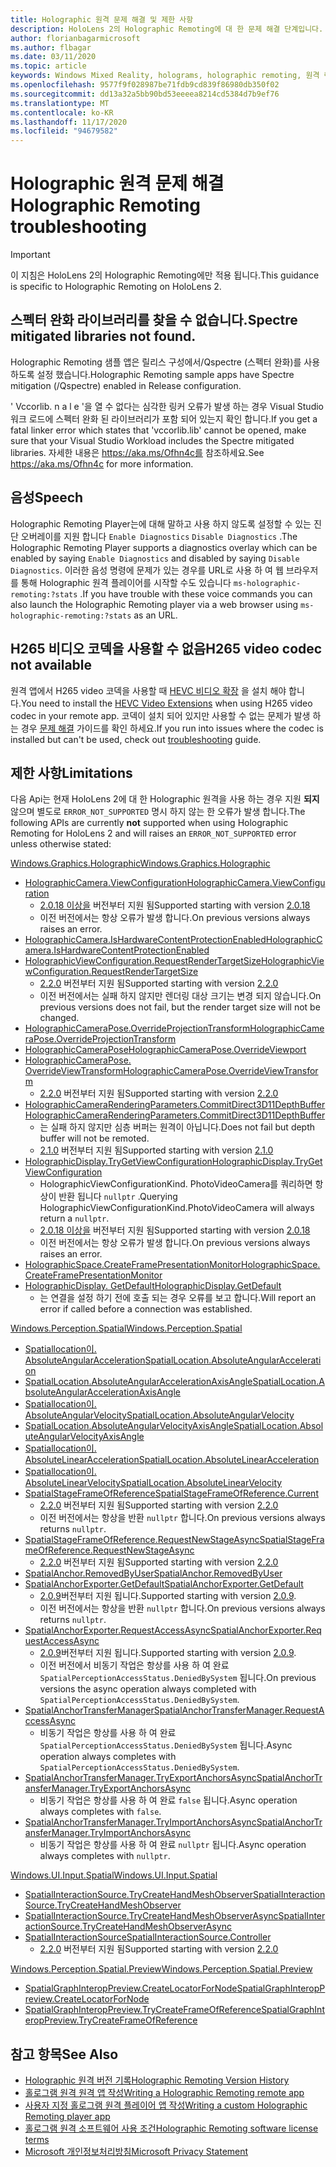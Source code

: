 ```yaml
---
title: Holographic 원격 문제 해결 및 제한 사항
description: HoloLens 2의 Holographic Remoting에 대 한 문제 해결 단계입니다.
author: florianbagarmicrosoft
ms.author: flbagar
ms.date: 03/11/2020
ms.topic: article
keywords: Windows Mixed Reality, holograms, holographic remoting, 원격 렌더링, 네트워크 렌더링, HoloLens, 원격 holograms, 문제 해결, 도움말, 혼합 현실 헤드셋, windows Mixed reality 헤드셋, 가상 현실 헤드셋
ms.openlocfilehash: 9577f9f028987be71fdb9cd839f86980db350f02
ms.sourcegitcommit: dd13a32a5bb90bd53eeeea8214cd5384d7b9ef76
ms.translationtype: MT
ms.contentlocale: ko-KR
ms.lasthandoff: 11/17/2020
ms.locfileid: "94679582"
---
```

# <a name="holographic-remoting-troubleshooting"></a><span data-ttu-id="8b017-104">Holographic 원격 문제 해결</span><span class="sxs-lookup"><span data-stu-id="8b017-104">Holographic Remoting troubleshooting</span></span>

> [!IMPORTANT]
> <span data-ttu-id="8b017-105">이 지침은 HoloLens 2의 Holographic Remoting에만 적용 됩니다.</span><span class="sxs-lookup"><span data-stu-id="8b017-105">This guidance is specific to Holographic Remoting on HoloLens 2.</span></span>

## <a name="spectre-mitigated-libraries-not-found"></a><span data-ttu-id="8b017-106">스펙터 완화 라이브러리를 찾을 수 없습니다.</span><span class="sxs-lookup"><span data-stu-id="8b017-106">Spectre mitigated libraries not found.</span></span>

<span data-ttu-id="8b017-107">Holographic Remoting 샘플 앱은 릴리스 구성에서/Qspectre (스펙터 완화)를 사용 하도록 설정 했습니다.</span><span class="sxs-lookup"><span data-stu-id="8b017-107">Holographic Remoting sample apps have Spectre mitigation (/Qspectre) enabled in Release configuration.</span></span>

<span data-ttu-id="8b017-108">' Vccorlib. n a l e '을 열 수 없다는 심각한 링커 오류가 발생 하는 경우 Visual Studio 워크 로드에 스펙터 완화 된 라이브러리가 포함 되어 있는지 확인 합니다.</span><span class="sxs-lookup"><span data-stu-id="8b017-108">If you get a fatal linker error which states that 'vccorlib.lib' cannot be opened, make sure that your Visual Studio Workload includes the Spectre mitigated libraries.</span></span> <span data-ttu-id="8b017-109">자세한 내용은 https://aka.ms/Ofhn4c를 참조하세요.</span><span class="sxs-lookup"><span data-stu-id="8b017-109">See https://aka.ms/Ofhn4c for more information.</span></span>

## <a name="speech"></a><span data-ttu-id="8b017-110">음성</span><span class="sxs-lookup"><span data-stu-id="8b017-110">Speech</span></span>

<span data-ttu-id="8b017-111">Holographic Remoting Player는에 대해 말하고 사용 하지 않도록 설정할 수 있는 진단 오버레이를 지원 합니다 ```Enable Diagnostics``` ```Disable Diagnostics``` .</span><span class="sxs-lookup"><span data-stu-id="8b017-111">The Holographic Remoting Player supports a diagnostics overlay which can be enabled by saying ```Enable Diagnostics``` and disabled by saying ```Disable Diagnostics```.</span></span> <span data-ttu-id="8b017-112">이러한 음성 명령에 문제가 있는 경우를 URL로 사용 하 여 웹 브라우저를 통해 Holographic 원격 플레이어를 시작할 수도 있습니다 ```ms-holographic-remoting:?stats``` .</span><span class="sxs-lookup"><span data-stu-id="8b017-112">If you have trouble with these voice commands you can also launch the Holographic Remoting player via a web browser using ```ms-holographic-remoting:?stats``` as an URL.</span></span>

## <a name="h265-video-codec-not-available"></a><span data-ttu-id="8b017-113">H265 비디오 코덱을 사용할 수 없음</span><span class="sxs-lookup"><span data-stu-id="8b017-113">H265 video codec not available</span></span>

<span data-ttu-id="8b017-114">원격 앱에서 H265 video 코덱을 사용할 때 [HEVC 비디오 확장](https://www.microsoft.com/p/hevc-video-extensions/9nmzlz57r3t7) 을 설치 해야 합니다.</span><span class="sxs-lookup"><span data-stu-id="8b017-114">You need to install the [HEVC Video Extensions](https://www.microsoft.com/p/hevc-video-extensions/9nmzlz57r3t7) when using H265 video codec in your remote app.</span></span> <span data-ttu-id="8b017-115">코덱이 설치 되어 있지만 사용할 수 없는 문제가 발생 하는 경우 [문제 해결](https://docs.microsoft.com/azure/remote-rendering/resources/troubleshoot#h265-codec-not-available) 가이드를 확인 하세요.</span><span class="sxs-lookup"><span data-stu-id="8b017-115">If you run into issues where the codec is installed but can't be used, check out [troubleshooting](https://docs.microsoft.com/azure/remote-rendering/resources/troubleshoot#h265-codec-not-available) guide.</span></span>

## <a name="limitations"></a><span data-ttu-id="8b017-116">제한 사항</span><span class="sxs-lookup"><span data-stu-id="8b017-116">Limitations</span></span>

<span data-ttu-id="8b017-117">다음 Api는 현재 HoloLens 2에 대 한 Holographic 원격을 사용 하는 경우 지원 **되지** 않으며 별도로 ```ERROR_NOT_SUPPORTED``` 명시 하지 않는 한 오류가 발생 합니다.</span><span class="sxs-lookup"><span data-stu-id="8b017-117">The following APIs are currently **not** supported when using Holographic Remoting for HoloLens 2 and will raises an ```ERROR_NOT_SUPPORTED``` error unless otherwise stated:</span></span>

[<span data-ttu-id="8b017-118">Windows.Graphics.Holographic</span><span class="sxs-lookup"><span data-stu-id="8b017-118">Windows.Graphics.Holographic</span></span>](https://docs.microsoft.com/uwp/api/windows.graphics.holographic)

* [<span data-ttu-id="8b017-119">HolographicCamera.ViewConfiguration</span><span class="sxs-lookup"><span data-stu-id="8b017-119">HolographicCamera.ViewConfiguration</span></span>](https://docs.microsoft.com/uwp/api/windows.graphics.holographic.holographiccamera.viewconfiguration)
  - <span data-ttu-id="8b017-120">[2.0.18 이상을](holographic-remoting-version-history.md#v2.0.18) 버전부터 지원 됨</span><span class="sxs-lookup"><span data-stu-id="8b017-120">Supported starting with version [2.0.18](holographic-remoting-version-history.md#v2.0.18)</span></span>
  - <span data-ttu-id="8b017-121">이전 버전에서는 항상 오류가 발생 합니다.</span><span class="sxs-lookup"><span data-stu-id="8b017-121">On previous versions always raises an error.</span></span>
* [<span data-ttu-id="8b017-122">HolographicCamera.IsHardwareContentProtectionEnabled</span><span class="sxs-lookup"><span data-stu-id="8b017-122">HolographicCamera.IsHardwareContentProtectionEnabled</span></span>](https://docs.microsoft.com/uwp/api/windows.graphics.holographic.holographiccamera.ishardwarecontentprotectionenabled#Windows_Graphics_Holographic_HolographicCamera_IsHardwareContentProtectionEnabled)
* [<span data-ttu-id="8b017-123">HolographicViewConfiguration.RequestRenderTargetSize</span><span class="sxs-lookup"><span data-stu-id="8b017-123">HolographicViewConfiguration.RequestRenderTargetSize</span></span>](https://docs.microsoft.com/uwp/api/windows.graphics.holographic.holographicviewconfiguration.requestrendertargetsize#Windows_Graphics_Holographic_HolographicViewConfiguration_RequestRenderTargetSize_Windows_Foundation_Size_)
  - <span data-ttu-id="8b017-124">[2.2.0](holographic-remoting-version-history.md#v2.2.0) 버전부터 지원 됨</span><span class="sxs-lookup"><span data-stu-id="8b017-124">Supported starting with version [2.2.0](holographic-remoting-version-history.md#v2.2.0)</span></span>
  - <span data-ttu-id="8b017-125">이전 버전에서는 실패 하지 않지만 렌더링 대상 크기는 변경 되지 않습니다.</span><span class="sxs-lookup"><span data-stu-id="8b017-125">On previous versions does not fail, but the render target size will not be changed.</span></span>
* [<span data-ttu-id="8b017-126">HolographicCameraPose.OverrideProjectionTransform</span><span class="sxs-lookup"><span data-stu-id="8b017-126">HolographicCameraPose.OverrideProjectionTransform</span></span>](https://docs.microsoft.com/uwp/api/windows.graphics.holographic.holographiccamerapose.overrideprojectiontransform)
* [<span data-ttu-id="8b017-127">HolographicCameraPose</span><span class="sxs-lookup"><span data-stu-id="8b017-127">HolographicCameraPose.OverrideViewport</span></span>](https://docs.microsoft.com/uwp/api/windows.graphics.holographic.holographiccamerapose.overrideviewport)
* [<span data-ttu-id="8b017-128">HolographicCameraPose. OverrideViewTransform</span><span class="sxs-lookup"><span data-stu-id="8b017-128">HolographicCameraPose.OverrideViewTransform</span></span>](https://docs.microsoft.com/uwp/api/windows.graphics.holographic.holographiccamerapose.overrideviewtransform)
  - <span data-ttu-id="8b017-129">[2.2.0](holographic-remoting-version-history.md#v2.2.0) 버전부터 지원 됨</span><span class="sxs-lookup"><span data-stu-id="8b017-129">Supported starting with version [2.2.0](holographic-remoting-version-history.md#v2.2.0)</span></span>
* [<span data-ttu-id="8b017-130">HolographicCameraRenderingParameters.CommitDirect3D11DepthBuffer</span><span class="sxs-lookup"><span data-stu-id="8b017-130">HolographicCameraRenderingParameters.CommitDirect3D11DepthBuffer</span></span>](https://docs.microsoft.com/uwp/api/windows.graphics.holographic.holographiccamerarenderingparameters.commitdirect3d11depthbuffer#Windows_Graphics_Holographic_HolographicCameraRenderingParameters_CommitDirect3D11DepthBuffer_Windows_Graphics_DirectX_Direct3D11_IDirect3DSurface_)
  - <span data-ttu-id="8b017-131">는 실패 하지 않지만 심층 버퍼는 원격이 아닙니다.</span><span class="sxs-lookup"><span data-stu-id="8b017-131">Does not fail but depth buffer will not be remoted.</span></span>
  - <span data-ttu-id="8b017-132">[2.1.0](holographic-remoting-version-history.md#v2.1.0) 버전부터 지원 됨</span><span class="sxs-lookup"><span data-stu-id="8b017-132">Supported starting with version [2.1.0](holographic-remoting-version-history.md#v2.1.0)</span></span>
* [<span data-ttu-id="8b017-133">HolographicDisplay.TryGetViewConfiguration</span><span class="sxs-lookup"><span data-stu-id="8b017-133">HolographicDisplay.TryGetViewConfiguration</span></span>](https://docs.microsoft.com/uwp/api/windows.graphics.holographic.holographicdisplay.trygetviewconfiguration)
  - <span data-ttu-id="8b017-134">HolographicViewConfigurationKind. PhotoVideoCamera를 쿼리하면 항상이 반환 됩니다 ```nullptr``` .</span><span class="sxs-lookup"><span data-stu-id="8b017-134">Querying HolographicViewConfigurationKind.PhotoVideoCamera will always return a ```nullptr```.</span></span>
  - <span data-ttu-id="8b017-135">[2.0.18 이상을](holographic-remoting-version-history.md#v2.0.18) 버전부터 지원 됨</span><span class="sxs-lookup"><span data-stu-id="8b017-135">Supported starting with version [2.0.18](holographic-remoting-version-history.md#v2.0.18)</span></span>
  - <span data-ttu-id="8b017-136">이전 버전에서는 항상 오류가 발생 합니다.</span><span class="sxs-lookup"><span data-stu-id="8b017-136">On previous versions always raises an error.</span></span>
* [<span data-ttu-id="8b017-137">HolographicSpace.CreateFramePresentationMonitor</span><span class="sxs-lookup"><span data-stu-id="8b017-137">HolographicSpace.CreateFramePresentationMonitor</span></span>](https://docs.microsoft.com/uwp/api/windows.graphics.holographic.holographicspace.createframepresentationmonitor)
* [<span data-ttu-id="8b017-138">HolographicDisplay. GetDefault</span><span class="sxs-lookup"><span data-stu-id="8b017-138">HolographicDisplay.GetDefault</span></span>](https://docs.microsoft.com/uwp/api/windows.graphics.holographic.holographicdisplay.getdefault#Windows_Graphics_Holographic_HolographicDisplay_GetDefault)
  - <span data-ttu-id="8b017-139">는 연결을 설정 하기 전에 호출 되는 경우 오류를 보고 합니다.</span><span class="sxs-lookup"><span data-stu-id="8b017-139">Will report an error if called before a connection was established.</span></span>


[<span data-ttu-id="8b017-140">Windows.Perception.Spatial</span><span class="sxs-lookup"><span data-stu-id="8b017-140">Windows.Perception.Spatial</span></span>](https://docs.microsoft.com/uwp/api/windows.perception.spatial)

* [<span data-ttu-id="8b017-141">Spatiallocation이. AbsoluteAngularAcceleration</span><span class="sxs-lookup"><span data-stu-id="8b017-141">SpatialLocation.AbsoluteAngularAcceleration</span></span>](https://docs.microsoft.com/uwp/api/windows.perception.spatial.spatiallocation.absoluteangularacceleration)
* [<span data-ttu-id="8b017-142">SpatialLocation.AbsoluteAngularAccelerationAxisAngle</span><span class="sxs-lookup"><span data-stu-id="8b017-142">SpatialLocation.AbsoluteAngularAccelerationAxisAngle</span></span>](https://docs.microsoft.com/uwp/api/windows.perception.spatial.spatiallocation.absoluteangularaccelerationaxisangle)
* [<span data-ttu-id="8b017-143">Spatiallocation이. AbsoluteAngularVelocity</span><span class="sxs-lookup"><span data-stu-id="8b017-143">SpatialLocation.AbsoluteAngularVelocity</span></span>](https://docs.microsoft.com/uwp/api/windows.perception.spatial.spatiallocation.absoluteangularvelocity)
* [<span data-ttu-id="8b017-144">SpatialLocation.AbsoluteAngularVelocityAxisAngle</span><span class="sxs-lookup"><span data-stu-id="8b017-144">SpatialLocation.AbsoluteAngularVelocityAxisAngle</span></span>](https://docs.microsoft.com/uwp/api/windows.perception.spatial.spatiallocation.absoluteangularvelocityaxisangle)
* [<span data-ttu-id="8b017-145">Spatiallocation이. AbsoluteLinearAcceleration</span><span class="sxs-lookup"><span data-stu-id="8b017-145">SpatialLocation.AbsoluteLinearAcceleration</span></span>](https://docs.microsoft.com/uwp/api/windows.perception.spatial.spatiallocation.absolutelinearacceleration)
* [<span data-ttu-id="8b017-146">Spatiallocation이. AbsoluteLinearVelocity</span><span class="sxs-lookup"><span data-stu-id="8b017-146">SpatialLocation.AbsoluteLinearVelocity</span></span>](https://docs.microsoft.com/uwp/api/windows.perception.spatial.spatiallocation.absolutelinearvelocity)
* [<span data-ttu-id="8b017-147">SpatialStageFrameOfReference</span><span class="sxs-lookup"><span data-stu-id="8b017-147">SpatialStageFrameOfReference.Current</span></span>](https://docs.microsoft.com/uwp/api/windows.perception.spatial.spatialstageframeofreference.current)
  - <span data-ttu-id="8b017-148">[2.2.0](holographic-remoting-version-history.md#v2.2.0) 버전부터 지원 됨</span><span class="sxs-lookup"><span data-stu-id="8b017-148">Supported starting with version [2.2.0](holographic-remoting-version-history.md#v2.2.0)</span></span>
  - <span data-ttu-id="8b017-149">이전 버전에서는 항상을 반환 ```nullptr``` 합니다.</span><span class="sxs-lookup"><span data-stu-id="8b017-149">On previous versions always returns ```nullptr```.</span></span>
* [<span data-ttu-id="8b017-150">SpatialStageFrameOfReference.RequestNewStageAsync</span><span class="sxs-lookup"><span data-stu-id="8b017-150">SpatialStageFrameOfReference.RequestNewStageAsync</span></span>](https://docs.microsoft.com/uwp/api/windows.perception.spatial.spatialstageframeofreference.requestnewstageasync)
  - <span data-ttu-id="8b017-151">[2.2.0](holographic-remoting-version-history.md#v2.2.0) 버전부터 지원 됨</span><span class="sxs-lookup"><span data-stu-id="8b017-151">Supported starting with version [2.2.0](holographic-remoting-version-history.md#v2.2.0)</span></span>
* [<span data-ttu-id="8b017-152">SpatialAnchor.RemovedByUser</span><span class="sxs-lookup"><span data-stu-id="8b017-152">SpatialAnchor.RemovedByUser</span></span>](https://docs.microsoft.com/uwp/api/windows.perception.spatial.spatialanchor.removedbyuser)
* [<span data-ttu-id="8b017-153">SpatialAnchorExporter.GetDefault</span><span class="sxs-lookup"><span data-stu-id="8b017-153">SpatialAnchorExporter.GetDefault</span></span>](https://docs.microsoft.com/uwp/api/windows.perception.spatial.spatialanchorexporter.getdefault
)
  - <span data-ttu-id="8b017-154">[2.0.9](holographic-remoting-version-history.md#v2.0.9)버전부터 지원 됩니다.</span><span class="sxs-lookup"><span data-stu-id="8b017-154">Supported starting with version [2.0.9](holographic-remoting-version-history.md#v2.0.9).</span></span> 
  - <span data-ttu-id="8b017-155">이전 버전에서는 항상을 반환 ```nullptr``` 합니다.</span><span class="sxs-lookup"><span data-stu-id="8b017-155">On previous versions always returns ```nullptr```.</span></span> 
* [<span data-ttu-id="8b017-156">SpatialAnchorExporter.RequestAccessAsync</span><span class="sxs-lookup"><span data-stu-id="8b017-156">SpatialAnchorExporter.RequestAccessAsync</span></span>](https://docs.microsoft.com/uwp/api/windows.perception.spatial.spatialanchorexporter.requestaccessasync
)
  - <span data-ttu-id="8b017-157">[2.0.9](holographic-remoting-version-history.md#v2.0.9)버전부터 지원 됩니다.</span><span class="sxs-lookup"><span data-stu-id="8b017-157">Supported starting with version [2.0.9](holographic-remoting-version-history.md#v2.0.9).</span></span> 
  - <span data-ttu-id="8b017-158">이전 버전에서 비동기 작업은 항상를 사용 하 여 완료 ```SpatialPerceptionAccessStatus.DeniedBySystem``` 됩니다.</span><span class="sxs-lookup"><span data-stu-id="8b017-158">On previous versions the async operation always completed with ```SpatialPerceptionAccessStatus.DeniedBySystem```.</span></span>
* [<span data-ttu-id="8b017-159">SpatialAnchorTransferManager</span><span class="sxs-lookup"><span data-stu-id="8b017-159">SpatialAnchorTransferManager.RequestAccessAsync</span></span>](https://docs.microsoft.com/uwp/api/windows.perception.spatial.spatialanchortransfermanager.requestaccessasync#Windows_Perception_Spatial_SpatialAnchorTransferManager_RequestAccessAsync)
  - <span data-ttu-id="8b017-160">비동기 작업은 항상를 사용 하 여 완료 ```SpatialPerceptionAccessStatus.DeniedBySystem``` 됩니다.</span><span class="sxs-lookup"><span data-stu-id="8b017-160">Async operation always completes with ```SpatialPerceptionAccessStatus.DeniedBySystem```.</span></span>
* [<span data-ttu-id="8b017-161">SpatialAnchorTransferManager.TryExportAnchorsAsync</span><span class="sxs-lookup"><span data-stu-id="8b017-161">SpatialAnchorTransferManager.TryExportAnchorsAsync</span></span>](https://docs.microsoft.com/uwp/api/windows.perception.spatial.spatialanchortransfermanager.tryexportanchorsasync#Windows_Perception_Spatial_SpatialAnchorTransferManager_TryExportAnchorsAsync_Windows_Foundation_Collections_IIterable_Windows_Foundation_Collections_IKeyValuePair_System_String_Windows_Perception_Spatial_SpatialAnchor___Windows_Storage_Streams_IOutputStream_)
  - <span data-ttu-id="8b017-162">비동기 작업은 항상를 사용 하 여 완료 ```false``` 됩니다.</span><span class="sxs-lookup"><span data-stu-id="8b017-162">Async operation always completes with ```false```.</span></span>
* [<span data-ttu-id="8b017-163">SpatialAnchorTransferManager.TryImportAnchorsAsync</span><span class="sxs-lookup"><span data-stu-id="8b017-163">SpatialAnchorTransferManager.TryImportAnchorsAsync</span></span>](https://docs.microsoft.com/uwp/api/windows.perception.spatial.spatialanchortransfermanager.tryimportanchorsasync
)
  - <span data-ttu-id="8b017-164">비동기 작업은 항상를 사용 하 여 완료 ```nullptr``` 됩니다.</span><span class="sxs-lookup"><span data-stu-id="8b017-164">Async operation always completes with ```nullptr```.</span></span>

[<span data-ttu-id="8b017-165">Windows.UI.Input.Spatial</span><span class="sxs-lookup"><span data-stu-id="8b017-165">Windows.UI.Input.Spatial</span></span>](https://docs.microsoft.com/uwp/api/windows.ui.input.spatial)

* [<span data-ttu-id="8b017-166">SpatialInteractionSource.TryCreateHandMeshObserver</span><span class="sxs-lookup"><span data-stu-id="8b017-166">SpatialInteractionSource.TryCreateHandMeshObserver</span></span>](https://docs.microsoft.com/uwp/api/windows.ui.input.spatial.spatialinteractionsource.trycreatehandmeshobserver#Windows_UI_Input_Spatial_SpatialInteractionSource_TryCreateHandMeshObserver)
* [<span data-ttu-id="8b017-167">SpatialInteractionSource.TryCreateHandMeshObserverAsync</span><span class="sxs-lookup"><span data-stu-id="8b017-167">SpatialInteractionSource.TryCreateHandMeshObserverAsync</span></span>](https://docs.microsoft.com/uwp/api/windows.ui.input.spatial.spatialinteractionsource.trycreatehandmeshobserverasync)
* [<span data-ttu-id="8b017-168">SpatialInteractionSource</span><span class="sxs-lookup"><span data-stu-id="8b017-168">SpatialInteractionSource.Controller</span></span>](https://docs.microsoft.com/uwp/api/windows.ui.input.spatial.spatialinteractionsource.controller#Windows_UI_Input_Spatial_SpatialInteractionSource_Controller)
  - <span data-ttu-id="8b017-169">[2.2.0](holographic-remoting-version-history.md#v2.2.0) 버전부터 지원 됨</span><span class="sxs-lookup"><span data-stu-id="8b017-169">Supported starting with version [2.2.0](holographic-remoting-version-history.md#v2.2.0)</span></span>

[<span data-ttu-id="8b017-170">Windows.Perception.Spatial.Preview</span><span class="sxs-lookup"><span data-stu-id="8b017-170">Windows.Perception.Spatial.Preview</span></span>](https://docs.microsoft.com/uwp/api/windows.perception.spatial.preview)

* [<span data-ttu-id="8b017-171">SpatialGraphInteropPreview.CreateLocatorForNode</span><span class="sxs-lookup"><span data-stu-id="8b017-171">SpatialGraphInteropPreview.CreateLocatorForNode</span></span>](https://docs.microsoft.com/uwp/api/windows.perception.spatial.preview.spatialgraphinteroppreview.createlocatorfornode)
* [<span data-ttu-id="8b017-172">SpatialGraphInteropPreview.TryCreateFrameOfReference</span><span class="sxs-lookup"><span data-stu-id="8b017-172">SpatialGraphInteropPreview.TryCreateFrameOfReference</span></span>](https://docs.microsoft.com/uwp/api/windows.perception.spatial.preview.spatialgraphinteroppreview.trycreateframeofreference)

## <a name="see-also"></a><span data-ttu-id="8b017-173">참고 항목</span><span class="sxs-lookup"><span data-stu-id="8b017-173">See Also</span></span>
* [<span data-ttu-id="8b017-174">Holographic 원격 버전 기록</span><span class="sxs-lookup"><span data-stu-id="8b017-174">Holographic Remoting Version History</span></span>](holographic-remoting-version-history.md)
* [<span data-ttu-id="8b017-175">홀로그램 원격 원격 앱 작성</span><span class="sxs-lookup"><span data-stu-id="8b017-175">Writing a Holographic Remoting remote app</span></span>](holographic-remoting-create-host.md)
* [<span data-ttu-id="8b017-176">사용자 지정 홀로그램 원격 플레이어 앱 작성</span><span class="sxs-lookup"><span data-stu-id="8b017-176">Writing a custom Holographic Remoting player app</span></span>](holographic-remoting-create-player.md)
* [<span data-ttu-id="8b017-177">홀로그램 원격 소프트웨어 사용 조건</span><span class="sxs-lookup"><span data-stu-id="8b017-177">Holographic Remoting software license terms</span></span>](https://docs.microsoft.com/legal/mixed-reality/microsoft-holographic-remoting-software-license-terms)
* [<span data-ttu-id="8b017-178">Microsoft 개인정보처리방침</span><span class="sxs-lookup"><span data-stu-id="8b017-178">Microsoft Privacy Statement</span></span>](https://go.microsoft.com/fwlink/?LinkId=521839)
